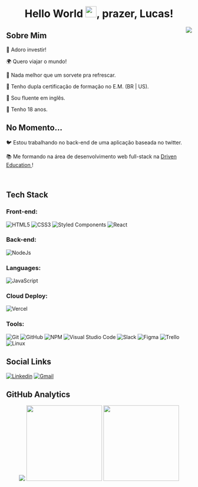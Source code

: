 <h1 align='center'>Hello World <img src="https://raw.githubusercontent.com/kaueMarques/kaueMarques/master/hi.gif" width="30px" height="30px">, prazer, Lucas! </h1>


<img src="https://i.pinimg.com/originals/e8/f4/53/e8f453469a3ec97ecd354df465d73913.gif" align="right"></img>

## Sobre Mim

💸 Adoro investir!

🌍 Quero viajar o mundo!

🍨 Nada melhor que um sorvete pra refrescar. 

🏫 Tenho dupla certificação de formação no E.M. (BR | US).

💬 Sou fluente em inglês.

🌱 Tenho 18 anos. 

## No Momento...

🐦 Estou trabalhando no back-end de uma aplicação baseada no twitter.

📚 Me formando na área de desenvolvimento web full-stack na <a href="https://www.driven.com.br/" target="_blank"> Driven Education </a>!

<br/>

## Tech Stack

### Front-end:

![HTML5](https://img.shields.io/badge/html5-%23E34F26.svg?style=for-the-badge&logo=html5&logoColor=white)
![CSS3](https://img.shields.io/badge/css3-%231572B6.svg?style=for-the-badge&logo=css3&logoColor=white)
![Styled Components](https://img.shields.io/badge/styled--components-DB7093?style=for-the-badge&logo=styled-components&logoColor=white)
![React](https://img.shields.io/badge/react-%2320232a.svg?style=for-the-badge&logo=react&logoColor=%2361DAFB)

### Back-end:

![NodeJs](https://img.shields.io/badge/node.js-6DA55F?style=for-the-badge&logo=node.js&logoColor=white)

### Languages:

![JavaScript](https://img.shields.io/badge/javascript-%23323330.svg?style=for-the-badge&logo=javascript&logoColor=%23F7DF1E)

### Cloud Deploy:

![Vercel](https://img.shields.io/badge/Vercel-000000?style=for-the-badge&logo=vercel&logoColor=white)

### Tools:

![Git](https://img.shields.io/badge/GIT-E44C30?style=for-the-badge&logo=git&logoColor=white)
![GitHub](https://img.shields.io/badge/GitHub-100000?style=for-the-badge&logo=github&logoColor=white)
![NPM](https://img.shields.io/badge/npm-CB3837?style=for-the-badge&logo=npm&logoColor=white)
![Visual Studio Code](https://img.shields.io/badge/Visual_Studio_Code-0078D4?style=for-the-badge&logo=visual%20studio%20code&logoColor=white)
![Slack](https://img.shields.io/badge/Slack-4A154B?style=for-the-badge&logo=slack&logoColor=white)
![Figma](https://img.shields.io/badge/Figma-F24E1E?style=for-the-badge&logo=figma&logoColor=white)
![Trello](https://img.shields.io/badge/Trello-0052CC?style=for-the-badge&logo=trello&logoColor=white)
![Linux](https://img.shields.io/badge/Linux-FCC624?style=for-the-badge&logo=linux&logoColor=black)

## Social Links

[![Linkedin](https://img.shields.io/badge/LinkedIn-0077B5?style=for-the-badge&logo=linkedin&logoColor=white)](https://www.linkedin.com/in/luskamusca/)
[![Gmail](https://img.shields.io/badge/Gmail-D14836?style=for-the-badge&logo=gmail&logoColor=white)](mailto:luskamuskammouse@gmail.com)

## GitHub Analytics

<div align="center">
  <img src="https://github-readme-streak-stats.herokuapp.com?user=luskamusca&hide_border=true&date_format=M%20j%5B%2C%20Y%5D&ring=5194F0&fire=5194F0&currStreakLabel=5194F0" />

  <img height="205em" src="https://github-readme-stats.vercel.app/api?username=luskamusca&show_icons=true&hide_border=true" />

  <img height="205em" src="https://github-readme-stats.vercel.app/api/top-langs/?username=luskamusca" />
</div>
